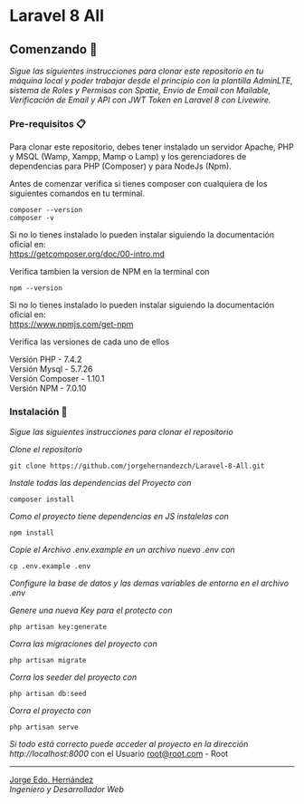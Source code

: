# Laravel 8 All

## Comenzando 🚀

_Sigue las siguientes instrucciones para clonar este repositorio en tu máquina local y poder trabajar desde el principio con la plantilla AdminLTE, sistema de Roles y Permisos con Spatie, Envio de Email con Mailable, Verificación de Email y API con JWT Token en Laravel 8 con Livewire._

### Pre-requisitos 📋

Para clonar este repositorio, debes tener instalado un servidor Apache, PHP y MSQL (Wamp, Xampp, Mamp o Lamp) y los gerenciadores de dependencias para PHP (Composer) y para NodeJs (Npm).

Antes de comenzar verifica si tienes composer con cualquiera de los siguientes comandos en tu terminal.
```
composer --version 
composer -v
```
Si no lo tienes instalado lo pueden instalar siguiendo la documentación oficial en:  
https://getcomposer.org/doc/00-intro.md

Verifica tambien la version de NPM en la terminal con
```
npm --version
```
Si no lo tienes instalado lo pueden instalar siguiendo la documentación oficial en:  
https://www.npmjs.com/get-npm

Verifica las versiones de cada uno de ellos

Versión PHP - 7.4.2  
Versión Mysql - 5.7.26  
Versión Composer - 1.10.1  
Versión NPM - 7.0.10  

### Instalación 🔧

_Sigue las siguientes instrucciones para clonar el repositorio_

_Clone el repositorio_

```
git clone https://github.com/jorgehernandezch/Laravel-8-All.git
```

_Instale todas las dependencias del Proyecto con_

```
composer install
```

_Como el proyecto tiene dependencias en JS instalelas con_

```
npm install
```

_Copie el Archivo .env.example en un archivo nuevo .env con_

```
cp .env.example .env
```
_Configure la base de datos y las demas variables de entorno en el archivo .env_

_Genere una nueva Key para el protecto con_

```
php artisan key:generate
```

_Corra las migraciones del proyecto con_

```
php artisan migrate
```

_Corra los seeder del proyecto con_

```
php artisan db:seed
```
_Corra el proyecto con_

```
php artisan serve
```

_Si todo está correcto puede acceder al proyecto en la dirección http://localhost:8000_ con el Usuario root@root.com - Root


---
[Jorge Edo. Hernández](https://github.com/jorgehernandezch)  
_Ingeniero y Desarrollador Web_
